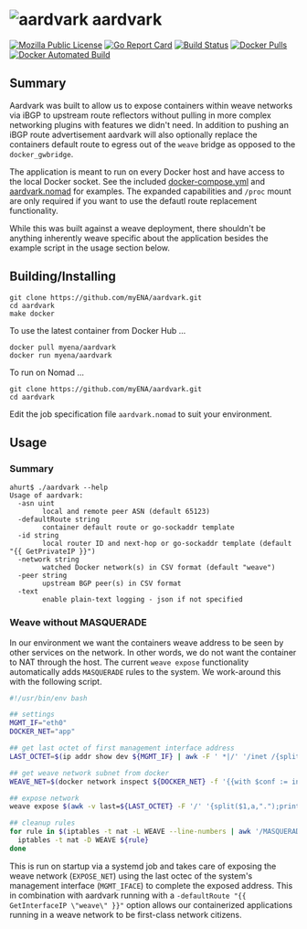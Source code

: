 # ![aardvark](https://openclipart.org/image/150px/svg_to_png/23150/papapishu-Aardvark.png) aardvark

[![Mozilla Public License](https://img.shields.io/badge/license-MPL-blue.svg)](https://www.mozilla.org/MPL)
[![Go Report Card](https://goreportcard.com/badge/github.com/myENA/aardvark)](https://goreportcard.com/report/github.com/myENA/aardvark)
[![Build Status](https://travis-ci.org/myENA/aardvark.svg?branch=master)](https://travis-ci.org/myENA/aardvark)
[![Docker Pulls](https://img.shields.io/docker/pulls/myena/aardvark.svg)](https://hub.docker.com/r/myena/aardvark)
[![Docker Automated Build](https://img.shields.io/docker/automated/myena/aardvark.svg)](https://hub.docker.com/r/myena/aardvark)

## Summary

Aardvark was built to allow us to expose containers within weave networks via iBGP to
upstream route reflectors without pulling in more complex networking plugins with features
we didn't need.  In addition to pushing an iBGP route advertisement aardvark will also optionally
replace the containers default route to egress out of the `weave` bridge as opposed to the `docker_gwbridge`.

The application is meant to run on every Docker host and have access to the local Docker
socket.  See the included [docker-compose.yml](docker-compose.yml) and [aardvark.nomad](aardvark.nomad) for
examples.  The expanded capabilities and `/proc` mount are only required if you want to use the defautl route
replacement functionality.

While this was built against a weave deployment, there shouldn't be anything inherently weave specific about the
application besides the example script in the usage section below.

## Building/Installing

```
git clone https://github.com/myENA/aardvark.git
cd aardvark
make docker
```

To use the latest container from Docker Hub ...

```
docker pull myena/aardvark
docker run myena/aardvark
```

To run on Nomad ...

```
git clone https://github.com/myENA/aardvark.git
cd aardvark
```

Edit the job specification file `aardvark.nomad` to suit your environment.

## Usage

### Summary

```
ahurt$ ./aardvark --help
Usage of aardvark:
  -asn uint
        local and remote peer ASN (default 65123)
  -defaultRoute string
        container default route or go-sockaddr template
  -id string
        local router ID and next-hop or go-sockaddr template (default "{{ GetPrivateIP }}")
  -network string
        watched Docker network(s) in CSV format (default "weave")
  -peer string
        upstream BGP peer(s) in CSV format
  -text
        enable plain-text logging - json if not specified

```

### Weave without MASQUERADE

In our environment we want the containers weave address to be seen by other services on the network.
In other words, we do not want the container to NAT through the host.  The current `weave expose` functionality
automatically adds `MASQUERADE` rules to the system.  We work-around this with the following script.

```bash
#!/usr/bin/env bash

## settings
MGMT_IF="eth0"
DOCKER_NET="app"

## get last octet of first management interface address
LAST_OCTET=$(ip addr show dev ${MGMT_IF} | awk -F ' *|/' '/inet /{split($3,a,".");print a[4]}' | head -1)

## get weave network subnet from docker
WEAVE_NET=$(docker network inspect ${DOCKER_NET} -f '{{with $conf := index .IPAM.Config 0}}{{$conf.Subnet}}{{end}}')

## expose network
weave expose $(awk -v last=${LAST_OCTET} -F '/' '{split($1,a,".");print a[1] "." a[2] "." a[3] "." last "/" $2}' <<< ${WEAVE_NET})

## cleanup rules
for rule in $(iptables -t nat -L WEAVE --line-numbers | awk '/MASQUERADE /{print $1}' | sort -rn); do
  iptables -t nat -D WEAVE ${rule}
done
```

This is run on startup via a systemd job and takes care of exposing the weave network (`EXPOSE_NET`) using
the last octec of the system's management interface (`MGMT_IFACE`) to complete the exposed address.
This in combination with aardvark running with a `-defaultRoute "{{ GetInterfaceIP \"weave\" }}"` option allows our
containerized applications running in a weave network to be first-class network citizens.
 